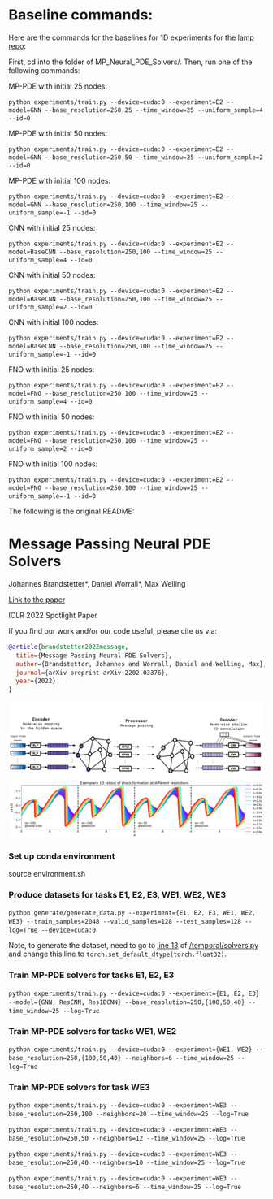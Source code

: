 # Baseline commands:

Here are the commands for the baselines for 1D experiments for the [lamp repo](https://github.com/snap-stanford/lamp/):

First, cd into the folder of MP_Neural_PDE_Solvers/. Then, run one of the following commands:

MP-PDE with initial 25 nodes:

```code
python experiments/train.py --device=cuda:0 --experiment=E2 --model=GNN --base_resolution=250,25 --time_window=25 --uniform_sample=4 --id=0
```

MP-PDE with initial 50 nodes:

```code
python experiments/train.py --device=cuda:0 --experiment=E2 --model=GNN --base_resolution=250,50 --time_window=25 --uniform_sample=2 --id=0
```

MP-PDE with initial 100 nodes:

```code
python experiments/train.py --device=cuda:0 --experiment=E2 --model=GNN --base_resolution=250,100 --time_window=25 --uniform_sample=-1 --id=0
```

CNN with initial 25 nodes:
```code
python experiments/train.py --device=cuda:0 --experiment=E2 --model=BaseCNN --base_resolution=250,100 --time_window=25 --uniform_sample=4 --id=0
```

CNN with initial 50 nodes:
```code
python experiments/train.py --device=cuda:0 --experiment=E2 --model=BaseCNN --base_resolution=250,100 --time_window=25 --uniform_sample=2 --id=0
```

CNN with initial 100 nodes:
```code
python experiments/train.py --device=cuda:0 --experiment=E2 --model=BaseCNN --base_resolution=250,100 --time_window=25 --uniform_sample=-1 --id=0
```

FNO with initial 25 nodes:
```code
python experiments/train.py --device=cuda:0 --experiment=E2 --model=FNO --base_resolution=250,100 --time_window=25 --uniform_sample=4 --id=0
```

FNO with initial 50 nodes:
```code
python experiments/train.py --device=cuda:0 --experiment=E2 --model=FNO --base_resolution=250,100 --time_window=25 --uniform_sample=2 --id=0
```

FNO with initial 100 nodes:
```code
python experiments/train.py --device=cuda:0 --experiment=E2 --model=FNO --base_resolution=250,100 --time_window=25 --uniform_sample=-1 --id=0
```

The following is the original README:

# Message Passing Neural PDE Solvers

Johannes Brandstetter*, Daniel Worrall*, Max Welling

<a href="https://arxiv.org/abs/2202.03376">Link to the paper</a>

ICLR 2022 Spotlight Paper

If you find our work and/or our code useful, please cite us via:

```bibtex
@article{brandstetter2022message,
  title={Message Passing Neural PDE Solvers},
  author={Brandstetter, Johannes and Worrall, Daniel and Welling, Max},
  journal={arXiv preprint arXiv:2202.03376},
  year={2022}
}
```

<img src="assets/MP-PDE-Solver.png" width="800">

<img src="assets/shock_formation.png" width="800">

### Set up conda environment

source environment.sh

### Produce datasets for tasks E1, E2, E3, WE1, WE2, WE3
`python generate/generate_data.py --experiment={E1, E2, E3, WE1, WE2, WE3} --train_samples=2048 --valid_samples=128 --test_samples=128 --log=True --device=cuda:0`

Note, to generate the dataset, need to go to [line 13](https://github.com/tailintalent/MP_Neural_PDE_Solvers/blob/64151880f6683ad42af106cbe1db4656450b709c/temporal/solvers.py#L13) of [/temporal/solvers.py](https://github.com/tailintalent/MP_Neural_PDE_Solvers/blob/master/temporal/solvers.py) and change this line to `torch.set_default_dtype(torch.float32)`.

###  Train MP-PDE solvers for tasks E1, E2, E3

`python experiments/train.py --device=cuda:0 --experiment={E1, E2, E3} --model={GNN, ResCNN, Res1DCNN} --base_resolution=250,{100,50,40} --time_window=25 --log=True`

### Train MP-PDE solvers for tasks WE1, WE2

`python experiments/train.py --device=cuda:0 --experiment={WE1, WE2} --base_resolution=250,{100,50,40} --neighbors=6 --time_window=25 --log=True`

### Train MP-PDE solvers for task WE3

`python experiments/train.py --device=cuda:0 --experiment=WE3 --base_resolution=250,100 --neighbors=20 --time_window=25 --log=True`

`python experiments/train.py --device=cuda:0 --experiment=WE3 --base_resolution=250,50 --neighbors=12 --time_window=25 --log=True`

`python experiments/train.py --device=cuda:0 --experiment=WE3 --base_resolution=250,40 --neighbors=10 --time_window=25 --log=True`

`python experiments/train.py --device=cuda:0 --experiment=WE3 --base_resolution=250,40 --neighbors=6 --time_window=25 --log=True`

